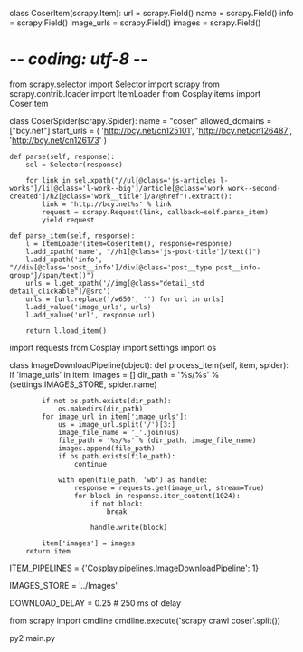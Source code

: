 class CoserItem(scrapy.Item):
    url = scrapy.Field()
    name = scrapy.Field()
    info = scrapy.Field()
    image_urls = scrapy.Field()
    images = scrapy.Field()


# -*- coding: utf-8 -*-
from scrapy.selector import Selector
import scrapy
from scrapy.contrib.loader import ItemLoader
from Cosplay.items import CoserItem


class CoserSpider(scrapy.Spider):
    name = "coser"
    allowed_domains = ["bcy.net"]
    start_urls = (
        'http://bcy.net/cn125101',
        'http://bcy.net/cn126487',
        'http://bcy.net/cn126173'
    )

    def parse(self, response):
        sel = Selector(response)

        for link in sel.xpath("//ul[@class='js-articles l-works']/li[@class='l-work--big']/article[@class='work work--second-created']/h2[@class='work__title']/a/@href").extract():
            link = 'http://bcy.net%s' % link
            request = scrapy.Request(link, callback=self.parse_item)
            yield request

    def parse_item(self, response):
        l = ItemLoader(item=CoserItem(), response=response)
        l.add_xpath('name', "//h1[@class='js-post-title']/text()")
        l.add_xpath('info', "//div[@class='post__info']/div[@class='post__type post__info-group']/span/text()")
        urls = l.get_xpath('//img[@class="detail_std detail_clickable"]/@src')
        urls = [url.replace('/w650', '') for url in urls]
        l.add_value('image_urls', urls)
        l.add_value('url', response.url)

        return l.load_item()


import requests
from Cosplay import settings
import os


class ImageDownloadPipeline(object):
    def process_item(self, item, spider):
        if 'image_urls' in item:
            images = []
            dir_path = '%s/%s' % (settings.IMAGES_STORE, spider.name)

            if not os.path.exists(dir_path):
                os.makedirs(dir_path)
            for image_url in item['image_urls']:
                us = image_url.split('/')[3:]
                image_file_name = '_'.join(us)
                file_path = '%s/%s' % (dir_path, image_file_name)
                images.append(file_path)
                if os.path.exists(file_path):
                    continue

                with open(file_path, 'wb') as handle:
                    response = requests.get(image_url, stream=True)
                    for block in response.iter_content(1024):
                        if not block:
                            break

                        handle.write(block)

            item['images'] = images
        return item


ITEM_PIPELINES = {'Cosplay.pipelines.ImageDownloadPipeline': 1}

IMAGES_STORE = '../Images'

DOWNLOAD_DELAY = 0.25    # 250 ms of delay

from scrapy import cmdline
cmdline.execute('scrapy crawl coser'.split())

py2 main.py


